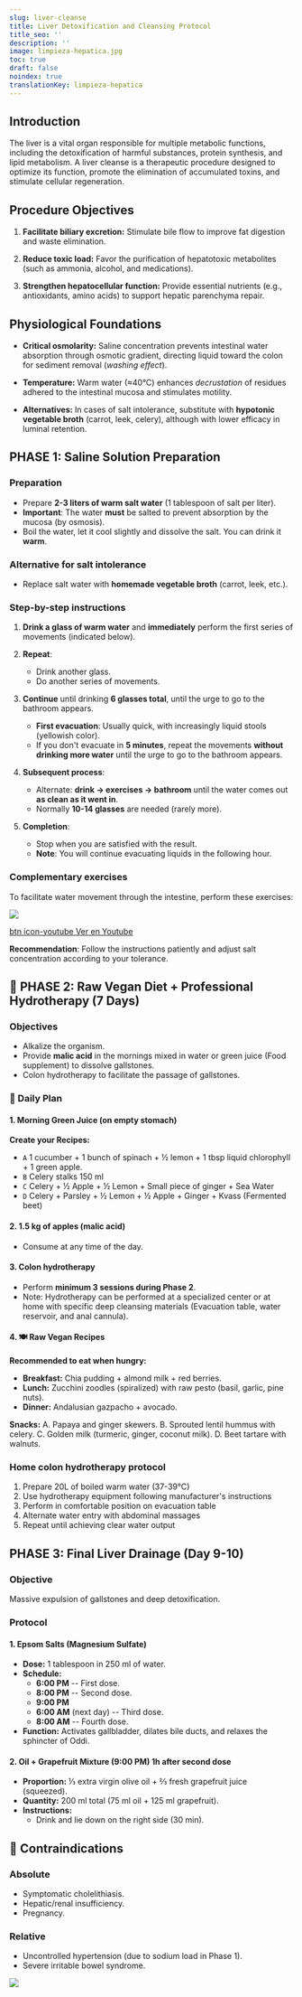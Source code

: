 ```yaml
---
slug: liver-cleanse
title: Liver Detoxification and Cleansing Protocol
title_seo: ''
description: ''
image: limpieza-hepatica.jpg
toc: true
draft: false
noindex: true
translationKey: limpieza-hepatica
---
```

## Introduction

The liver is a vital organ responsible for multiple metabolic functions, including the detoxification of harmful substances, protein synthesis, and lipid metabolism. A liver cleanse is a therapeutic procedure designed to optimize its function, promote the elimination of accumulated toxins, and stimulate cellular regeneration.

## Procedure Objectives

1. **Facilitate biliary excretion:** Stimulate bile flow to improve fat digestion and waste elimination.

2. **Reduce toxic load:** Favor the purification of hepatotoxic metabolites (such as ammonia, alcohol, and medications).

3. **Strengthen hepatocellular function:** Provide essential nutrients (e.g., antioxidants, amino acids) to support hepatic parenchyma repair.

## Physiological Foundations

- **Critical osmolarity:** Saline concentration prevents intestinal water absorption through osmotic gradient, directing liquid toward the colon for sediment removal (*washing effect*).

- **Temperature:** Warm water (≈40°C) enhances *decrustation* of residues adhered to the intestinal mucosa and stimulates motility.

- **Alternatives:** In cases of salt intolerance, substitute with **hypotonic vegetable broth** (carrot, leek, celery), although with lower efficacy in luminal retention.

## PHASE 1: Saline Solution Preparation

### Preparation
- Prepare **2-3 liters of warm salt water** (1 tablespoon of salt per liter).
- **Important**: The water **must** be salted to prevent absorption by the mucosa (by osmosis).
- Boil the water, let it cool slightly and dissolve the salt. You can drink it **warm**.

### Alternative for salt intolerance
- Replace salt water with **homemade vegetable broth** (carrot, leek, etc.).

### Step-by-step instructions

1. **Drink a glass of warm water** and **immediately** perform the first series of movements (indicated below).

2. **Repeat**:
   - Drink another glass.
   - Do another series of movements.

3. **Continue** until drinking **6 glasses total**, until the urge to go to the bathroom appears.
   - **First evacuation**: Usually quick, with increasingly liquid stools (yellowish color).
   - If you don't evacuate in **5 minutes**, repeat the movements **without drinking more water** until the urge to go to the bathroom appears.

4. **Subsequent process**:
   - Alternate: **drink → exercises → bathroom** until the water comes out **as clean as it went in**.
   - Normally **10-14 glasses** are needed (rarely more).

5. **Completion**:
   - Stop when you are satisfied with the result.
   - **Note**: You will continue evacuating liquids in the following hour.

### Complementary exercises

To facilitate water movement through the intestine, perform these exercises:

![](https://m.youtube.com/watch?v=2BB7I0kATmI)

[btn icon-youtube Ver en Youtube](https://m.youtube.com/watch?v=2BB7I0kATmI)

**Recommendation**: Follow the instructions patiently and adjust salt concentration according to your tolerance.

## 🌿 PHASE 2: Raw Vegan Diet + Professional Hydrotherapy (7 Days)

### Objectives
- Alkalize the organism.
- Provide **malic acid** in the mornings mixed in water or green juice (Food supplement) to dissolve gallstones.
- Colon hydrotherapy to facilitate the passage of gallstones.

### 📝 Daily Plan

#### 1. Morning Green Juice (on empty stomach)

**Create your Recipes:**
- `A` 1 cucumber + 1 bunch of spinach + ½ lemon + 1 tbsp liquid chlorophyll + 1 green apple.
- `B` Celery stalks 150 ml
- `C` Celery + ½ Apple + ½ Lemon + Small piece of ginger + Sea Water
- `D` Celery + Parsley + ½ Lemon + ½ Apple + Ginger + Kvass (Fermented beet)

#### 2. 1.5 kg of apples (malic acid)
- Consume at any time of the day.

#### 3. Colon hydrotherapy
- Perform **minimum 3 sessions during Phase 2**.
- Note: Hydrotherapy can be performed at a specialized center or at home with specific deep cleansing materials (Evacuation table, water reservoir, and anal cannula).

#### 4. 🍽️ Raw Vegan Recipes
**Recommended to eat when hungry:**

- **Breakfast:** Chia pudding + almond milk + red berries.
- **Lunch:** Zucchini zoodles (spiralized) with raw pesto (basil, garlic, pine nuts).
- **Dinner:** Andalusian gazpacho + avocado.

**Snacks:**
A. Papaya and ginger skewers.
B. Sprouted lentil hummus with celery.
C. Golden milk (turmeric, ginger, coconut milk).
D. Beet tartare with walnuts.

### Home colon hydrotherapy protocol

1. Prepare 20L of boiled warm water (37-39°C)
2. Use hydrotherapy equipment following manufacturer's instructions
3. Perform in comfortable position on evacuation table
4. Alternate water entry with abdominal massages
5. Repeat until achieving clear water output

## PHASE 3: Final Liver Drainage (Day 9-10)

### Objective
Massive expulsion of gallstones and deep detoxification.

### Protocol

#### 1. Epsom Salts (Magnesium Sulfate)
- **Dose:** 1 tablespoon in 250 ml of water.
- **Schedule:**
  - **6:00 PM** -- First dose.
  - **8:00 PM** -- Second dose.
  - **9:00 PM**
  - **6:00 AM** (next day) -- Third dose.
  - **8:00 AM** -- Fourth dose.
- **Function:** Activates gallbladder, dilates bile ducts, and relaxes the sphincter of Oddi.

#### 2. Oil + Grapefruit Mixture (9:00 PM) 1h after second dose
- **Proportion:** ⅓ extra virgin olive oil + ⅔ fresh grapefruit juice (squeezed).
- **Quantity:** 200 ml total (75 ml oil + 125 ml grapefruit).
- **Instructions:**
  - Drink and lie down on the right side (30 min).

## 🛑 Contraindications

### Absolute
- Symptomatic cholelithiasis.
- Hepatic/renal insufficiency.
- Pregnancy.

### Relative
- Uncontrolled hypertension (due to sodium load in Phase 1).
- Severe irritable bowel syndrome.

![](limpieza-hepatica-alimentos.jpg)
